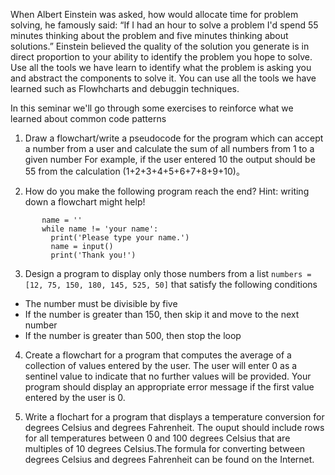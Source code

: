 
When Albert Einstein was asked, how would allocate time for problem solving, he famously said: “If I had an hour to solve a problem I'd spend 55 minutes thinking about the problem and five minutes thinking about solutions.” Einstein believed the quality of the solution you generate is in direct proportion to your ability to identify the problem you hope to solve. Use all the tools we have learn to identify what the problem is asking you and abstract the components to solve it. You can use all the tools we have learned such as Flowhcharts and debuggin techniques.

In this seminar we&#39;ll go through some exercises to reinforce what we learned about common code patterns

1. Draw a flowchart/write a pseudocode for the program which can accept a number from a user and calculate the sum of all numbers from 1 to a given number
For example, if the user entered 10 the output should be 55 from the calculation (1+2+3+4+5+6+7+8+9+10)。

2. How do you make the following program reach the end? Hint: writing down a flowchart might help!
```
       name = ''
       while name != 'your name': 
         print('Please type your name.') 
         name = input() 
         print('Thank you!') 
```
3. Design a program to display only those numbers from a list ```numbers = [12, 75, 150, 180, 145, 525, 50]``` that satisfy the following conditions

- The number must be divisible by five
- If the number is greater than 150, then skip it and move to the next number
- If the number is greater than 500, then stop the loop

4. Create a flowchart for a program that computes the average of a collection of values entered by the user. The user will enter 0 as a sentinel value to indicate that no further values will be provided. Your program should display an appropriate
error message if the first value entered by the user is 0.

5. Write a flochart for a program that displays a temperature conversion  for degrees Celsius and degrees Fahrenheit. The ouput should include rows for all temperatures between 0 and 100 degrees Celsius that are multiples of 10 degrees Celsius.The formula for converting between degrees Celsius and degrees Fahrenheit can be found on the Internet.
